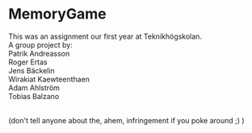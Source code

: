 # MemoryGame

This was an assignment our first year at Teknikhögskolan.
<br>A group project by:
<br>Patrik Andreasson 
<br>Roger Ertas
<br>Jens Bäckelin
<br>Wirakiat Kaewteenthaen
<br>Adam Ahlström
<br>Tobias Balzano

<br>(don't tell anyone about the, ahem, infringement if you poke around ;) )
